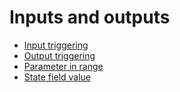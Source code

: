 # Inputs and outputs

* [Input triggering](inputs-and-outputs-1/input-triggering.md)
* [Output triggering](inputs-and-outputs-1/output-triggering.md)
* [Parameter in range](inputs-and-outputs-1/parameter-in-range.md)
* [State field value](inputs-and-outputs-1/state-field-value.md)
